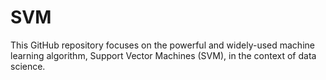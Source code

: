 # SVM
This GitHub repository focuses on the powerful and widely-used machine learning algorithm, Support Vector Machines (SVM), in the context of data science.
